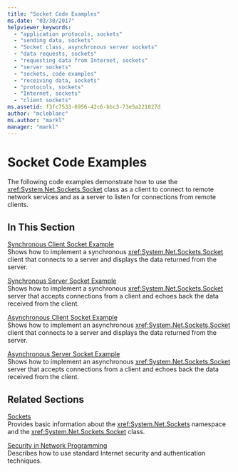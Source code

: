 ```yaml
---
title: "Socket Code Examples"
ms.date: "03/30/2017"
helpviewer_keywords: 
  - "application protocols, sockets"
  - "sending data, sockets"
  - "Socket class, asynchronous server sockets"
  - "data requests, sockets"
  - "requesting data from Internet, sockets"
  - "server sockets"
  - "sockets, code examples"
  - "receiving data, sockets"
  - "protocols, sockets"
  - "Internet, sockets"
  - "client sockets"
ms.assetid: f3fc7533-6956-42c6-bbc3-73e5a221027d
author: "mcleblanc"
ms.author: "markl"
manager: "markl"
---
```

# Socket Code Examples
The following code examples demonstrate how to use the <xref:System.Net.Sockets.Socket> class as a client to connect to remote network services and as a server to listen for connections from remote clients.  
  
## In This Section  
 [Synchronous Client Socket Example](../../../docs/framework/network-programming/synchronous-client-socket-example.md)  
 Shows how to implement a synchronous <xref:System.Net.Sockets.Socket> client that connects to a server and displays the data returned from the server.  
  
 [Synchronous Server Socket Example](../../../docs/framework/network-programming/synchronous-server-socket-example.md)  
 Shows how to implement a synchronous <xref:System.Net.Sockets.Socket> server that accepts connections from a client and echoes back the data received from the client.  
  
 [Asynchronous Client Socket Example](../../../docs/framework/network-programming/asynchronous-client-socket-example.md)  
 Shows how to implement an asynchronous <xref:System.Net.Sockets.Socket> client that connects to a server and displays the data returned from the server.  
  
 [Asynchronous Server Socket Example](../../../docs/framework/network-programming/asynchronous-server-socket-example.md)  
 Shows how to implement an asynchronous <xref:System.Net.Sockets.Socket> server that accepts connections from a client and echoes back the data received from the client.  
  
## Related Sections  
 [Sockets](../../../docs/framework/network-programming/sockets.md)  
 Provides basic information about the <xref:System.Net.Sockets> namespace and the <xref:System.Net.Sockets.Socket> class.  
  
 [Security in Network Programming](../../../docs/framework/network-programming/security-in-network-programming.md)  
 Describes how to use standard Internet security and authentication techniques.
